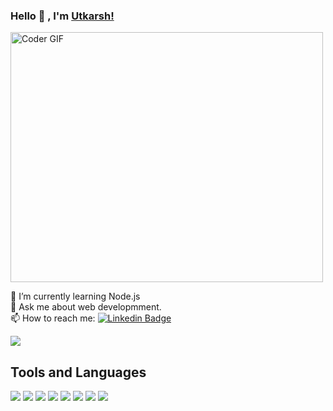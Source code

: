 ### Hello :handshake: , I'm <a href="https://utkarshdubey.me/">Utkarsh!</a>

<img src="https://media.giphy.com/media/SWoSkN6DxTszqIKEqv/giphy.gif" alt="Coder GIF" width="500" height="400">

🌱 I’m currently learning Node.js <br>
💬 Ask me about web developmment.<br>
📫 How to reach me: [![Linkedin Badge](https://img.shields.io/badge/-utkarshdubey-blue?style=flat-square&logo=Linkedin&logoColor=white&link=https://www.linkedin.com/in/utkarsh2504/)](https://www.linkedin.com/in/utkarsh2504/)<br>


<img src="https://github-readme-stats.vercel.app/api?username=utkarsh-dubey&show_icons=true&cache_seconds=86400&theme=nightowl"><br>

## Tools and Languages

<img src="https://img.shields.io/badge/HTML5-ff7851" /> <img src="https://img.shields.io/badge/CSS3-44b2fb" /> <img src="https://img.shields.io/badge/JavaScript -ffc742" /> <img src="https://img.shields.io/badge/Bootstrap -563d7c" />
<img src="https://img.shields.io/badge/JAVA -FF0000" /> <img src="https://img.shields.io/badge/-Python-orange" /> <img src="https://img.shields.io/badge/-C%2B%2B-blue" /> <img src="https://img.shields.io/badge/-Django-yellowgreen"/>
